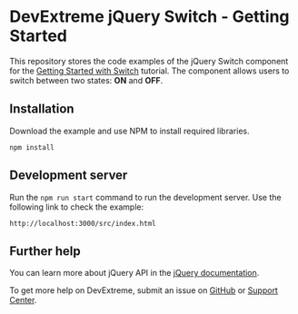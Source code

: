# DevExtreme jQuery Switch - Getting Started  

This repository stores the code examples of the jQuery Switch component for the [Getting Started with Switch](https://js.devexpress.com/Documentation/Guide/UI_Components/Switch/Getting_Started_with_Switch/) tutorial. The component allows users to switch between two states: **ON** and **OFF**.

## Installation

Download the example and use NPM to install required libraries.

```
npm install
```

## Development server

Run the `npm run start` command to run the development server. Use the following link to check the example:
```
http://localhost:3000/src/index.html
```

## Further help

You can learn more about jQuery API in the [jQuery documentation](https://api.jquery.com/).

To get more help on DevExtreme, submit an issue on [GitHub](https://github.com/DevExpress/devextreme/issues) or [Support Center](https://www.devexpress.com/Support/Center/Question/Create).